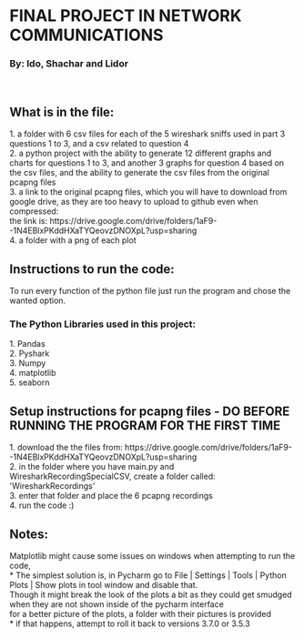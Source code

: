 <h1>FINAL PROJECT IN NETWORK COMMUNICATIONS</h1>
<h3>By: Ido, Shachar and Lidor</h3>
<br/>
<h2>What is in the file:</h2>
1. a folder with 6 csv files for each of the 5 wireshark sniffs used in part 3 questions 1 to 3, and a csv related to question 4<br/>
2. a python project with the ability to generate 12 different graphs and charts for questions 1 to 3, and another 3 graphs for question 4 based on the csv files,
   and the ability to generate the csv files from the original pcapng files<br/>
3. a link to the original pcapng files, which you will have to download from google drive, as they are too heavy to upload to github even when compressed:<br/>
   the link is: https://drive.google.com/drive/folders/1aF9--1N4EBlxPKddHXaTYQeovzDNOXpL?usp=sharing<br/>
4. a folder with a png of each plot

<h2>Instructions to run the code:</h2>
To run every function of the python file just run the program and chose the wanted option.

<h3>The Python Libraries used in this project:</h3>
1. Pandas<br/>
2. Pyshark<br/>
3. Numpy<br/>
4. matplotlib<br/>
5. seaborn<br/>

<h2>Setup instructions for pcapng files - DO BEFORE RUNNING THE PROGRAM FOR THE FIRST TIME</h2>
1. download the the files from: https://drive.google.com/drive/folders/1aF9--1N4EBlxPKddHXaTYQeovzDNOXpL?usp=sharing<br/>
2. in the folder where you have main.py and WiresharkRecordingSpecialCSV, create a folder called: 'WiresharkRecordings'<br/>
3. enter that folder and place the 6 pcapng recordings<br/>
4. run the code :)

<h2>Notes:</h2>
Matplotlib might cause some issues on windows when attempting to run the code,<br/>
* The simplest solution is, in Pycharm go to File | Settings | Tools | Python Plots | Show plots in tool window and disable that.<br/>
   Though it might break the look of the plots a bit as they could get smudged when they are not shown inside of the pycharm interface<br/>
   for a better picture of the plots, a folder with their pictures is provided<br/>
* if that happens, attempt to roll it back to versions 3.7.0 or 3.5.3 
